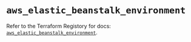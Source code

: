 # `aws_elastic_beanstalk_environment`

Refer to the Terraform Registory for docs: [`aws_elastic_beanstalk_environment`](https://registry.terraform.io/providers/hashicorp/aws/4.65.0/docs/resources/elastic_beanstalk_environment).
